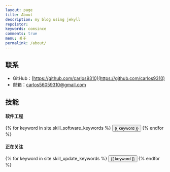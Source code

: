 ```yaml
---
layout: page
title: About
description: my blog using jekyll 
repoistor:
keywords: comsince
comments: true
menu: 关于
permalink: /about/
---
```


## 联系

* GitHub：[https://github.com/carlos9310](https://github.com/carlos9310)
* 邮箱：carlos56059310@gmail.com


## 技能

#### 软件工程
<div class="btn-inline">
    {% for keyword in site.skill_software_keywords %}
    <button class="btn btn-outline" type="button">{{ keyword }}</button>
    {% endfor %}
</div>

#### 正在关注
<div class="btn-inline">
    {% for keyword in site.skill_update_keywords %}
    <button class="btn btn-outline" type="button">{{ keyword }}</button>
    {% endfor %}
</div>
 
